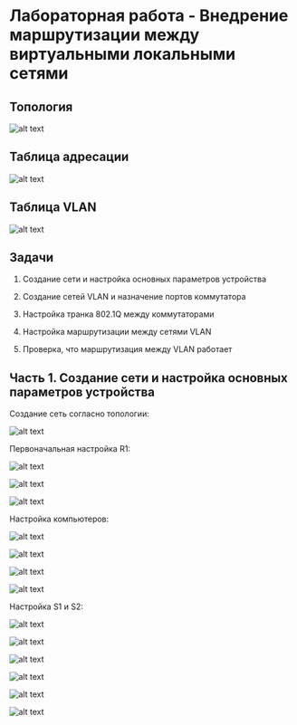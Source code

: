 # Лабораторная работа - Внедрение маршрутизации между виртуальными локальными сетями
## Топология

![alt text](https://raw.githubusercontent.com/rpv101101/OTUS-homework/main/lab6/IMG/2022-12-11%2014_28_59-lab5.docx%20-%20Word.png)

## Таблица адресации

![alt text](https://raw.githubusercontent.com/rpv101101/OTUS-homework/main/lab6/IMG/2022-12-11%2014_29_05-lab5.docx%20-%20Word.png)

## Таблица VLAN

![alt text](https://raw.githubusercontent.com/rpv101101/OTUS-homework/main/lab6/IMG/2022-12-11%2014_29_14-lab5.docx%20-%20Word.png)

## Задачи
1. Создание сети и настройка основных параметров устройства

2. Создание сетей VLAN и назначение портов коммутатора

3. Настройка транка 802.1Q между коммутаторами

4. Настройка маршрутизации между сетями VLAN

5. Проверка, что маршрутизация между VLAN работает

## Часть 1. Создание сети и настройка основных параметров устройства

Создание сеть согласно топологии:

![alt text](https://raw.githubusercontent.com/rpv101101/OTUS-homework/main/lab6/IMG/2022-12-11%2014_36_55-Cisco%20Packet%20Tracer%20-%20C__Users_user_Documents_OTUS_lab6_6.pkt.png)

Первоначальная настройка R1:

![alt text](https://raw.githubusercontent.com/rpv101101/OTUS-homework/main/lab6/IMG/2022-12-11%2014_39_13-PC-A.png)

![alt text](https://raw.githubusercontent.com/rpv101101/OTUS-homework/main/lab6/IMG/2_R1_setup.png)

![alt text](https://raw.githubusercontent.com/rpv101101/OTUS-homework/main/lab6/IMG/7_R1_setup2.png)

Настройка компьютеров:

![alt text](https://raw.githubusercontent.com/rpv101101/OTUS-homework/main/lab6/IMG/3_PCA_setup.png)

![alt text](https://raw.githubusercontent.com/rpv101101/OTUS-homework/main/lab6/IMG/4_PCA_setup.png)

![alt text](https://raw.githubusercontent.com/rpv101101/OTUS-homework/main/lab6/IMG/5_PCB_setup.png)

![alt text](https://raw.githubusercontent.com/rpv101101/OTUS-homework/main/lab6/IMG/6_PCB_setup.png)

Настройка S1 и S2:

![alt text](https://raw.githubusercontent.com/rpv101101/OTUS-homework/main/lab6/IMG/8_S1_setup1.png)

![alt text](https://raw.githubusercontent.com/rpv101101/OTUS-homework/main/lab6/IMG/9_S1_setup2.png)

![alt text](https://raw.githubusercontent.com/rpv101101/OTUS-homework/main/lab6/IMG/10_S1_setup3.png)

![alt text](https://raw.githubusercontent.com/rpv101101/OTUS-homework/main/lab6/IMG/11_S1_setup4.png)

![alt text](https://raw.githubusercontent.com/rpv101101/OTUS-homework/main/lab6/IMG/12_S1_setup5.png)

![alt text](https://raw.githubusercontent.com/rpv101101/OTUS-homework/main/lab6/IMG/13_S2_setup.png)



